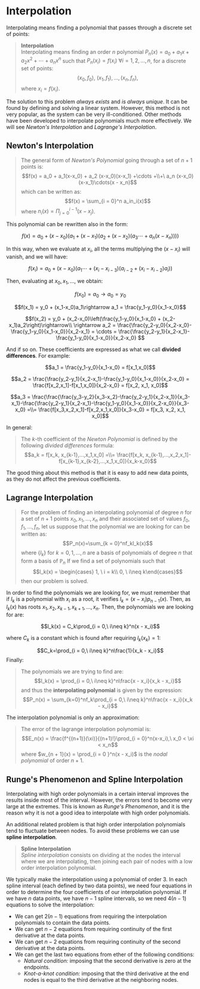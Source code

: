 # Interpolation

Interpolating means finding a polynomial that passes through a discrete set of points:

> **Interpolation**\
> Interpolating means finding an order $n$ polynomial $P_n(x) = a_0+ a_1 x +a_2 x^2  + \cdots + a_n x^n$ such that $P_n (x_i) = f(x_i)\ \forall i = 1, 2, ..., n$, for a discrete set of points:
> $$(x_0, f_0),\ (x_1, f_1),..., (x_n, f_n),$$
> where $x_i = f(x_i)$.

The solution to this problem *always exists* and *is always unique*. It can be found by defining and solving a linear system. However, this method is not very popular, as the system can be very ill-conditioned. Other methods have been developed to interpolate polynomials much more effectively. We will see *Newton's Interpolation* and *Lagrange's Interpolation*.

## Newton's Interpolation

> The general form of *Newton's Polynomial* going through a set of $n+1$ points is:
> $$f(x) = a_0 + a_1(x-x_0) + a_2 (x-x_0)(x-x_1) +\cdots +\\+\ a_n (x-x_0)(x-x_1)\cdots(x - x_n)$$
> which can be written as:
> $$f(x) = \sum_{i = 0}^n a_in_i(x)$$
> where $n_i(x) = \Pi_{j = 0}^{i-1}(x - x_j)$.

This polynomial can be rewritten also in the form:

$$f(x) = a_0 + (x-x_0)( a_1 + (x-x_1)( a_2 + (x-x_2)( a_3 \cdots +a_n (x - x_n) )  ) )$$

In this way, when we evaluate at $x_i$, all the terms multiplying the $(x - x_i)$ will vanish, and we will have:

$$f(x_i) = a_0 + (x-x_0)( a_1 \cdots + (x_i - x_{i-3})(a_{i-2} + (x_i - x_{i-2})a_{i}) )$$

Then, evaluating at $x_0, x_1, ...$, we obtain:

$$f(x_0) = a_0\rightarrow a_0 = y_0$$

$$f(x_1) = y_0 + (x_1-x_0)a_1\rightarrow a_1 = \frac{y_1-y_0}{x_1-x_0}$$

$$f(x_2) = y_0 + (x_2-x_0)\left(\frac{y_1-y_0}{x_1-x_0} + (x_2-x_1)a_2\right)\rightarrow\\ \rightarrow a_2 = \frac{\frac{y_2-y_0}{x_2-x_0}-\frac{y_1-y_0}{x_1-x_0}}{x_2-x_1} = \cdots = \frac{\frac{y_2-y_1}{x_2-x_1}-\frac{y_1-y_0}{x_1-x_0}}{x_2-x_0} $$

And if so on. These coefficients are expressed as what we call **divided differences**. For example:

$$a_1 = \frac{y_1-y_0}{x_1-x_0} = f[x_1,x_0]$$

$$a_2 = \frac{\frac{y_2-y_1}{x_2-x_1}-\frac{y_1-y_0}{x_1-x_0}}{x_2-x_0} = \frac{f[x_2,x_1]-f[x_1,x_0]}{x_2-x_0} = f[x_2, x_1, x_0]$$

$$a_3 = \frac{\frac{\frac{y_3-y_2}{x_3-x_2}-\frac{y_2-y_1}{x_2-x_1}}{x_3-x_1}-\frac{\frac{y_2-y_1}{x_2-x_1}-\frac{y_1-y_0}{x_1-x_0}}{x_2-x_0}}{x_3-x_0} =\\= \frac{f[x_3,x_2,x_1]-f[x_2,x_1,x_0]}{x_3-x_0} = f[x_3, x_2, x_1, x_0]$$

In general:
> The $k$-th coefficient of the *Newton Polynomial* is defined by the following *divided differences* formula:
>$$a_k = f[x_k, x_{k-1},...,x_1,x_0] =\\= \frac{f[x_k, x_{k-1},...,x_2,x_1]-f[x_{k-1},x_{k-2},...,x_1,x_0]}{x_k-x_0}$$


The good thing about this method is that it is easy to add new data points, as they do not affect the previous coefficients.

## Lagrange Interpolation

> For the problem of finding an interpolating polynomial of degree $n$ for a set of $n + 1$ points $x_0, x_1,...,x_n$ and their associated set of values $f_0, f_1, ..., f_n$, let us suppose that the polynomial we are looking for can be written as:
> $$P_n(x)=\sum_{k = 0}^nf_kl_k(x)$$
> where $\{l_k\}$ for $k = 0, 1, ..., n$ are a basis of polynomials of degree $n$ that form a basis of $\mathbb{P}_n$
> If we find a set of polynomials such that
> $$l_k(x) = \begin{cases} 1, \ i = k\\ 0, \ i\neq k\end{cases}$$
> then our problem is solved.

In order to find the polynomials we are looking for, we must remember that if $l_k$ is a polynomial with $x_i$ as a root, it verifies $l_k = (x - x_i)p_{n-1}(x)$. Then, as $l_k(x)$ has roots $x_1, x_2, x_{k-1}, x_{k+1}, ..., x_n$. Then, the polynomials we are looking for are:

$$l_k(x) = C_k\prod_{i = 0,\ i\neq k}^n(x - x_i)$$

where $C_k$ is a constant which is found after requiring $l_k(x_k) = 1$:

$$C_k=\prod_{i = 0,\ i\neq k}^n\frac{1}{x_k - x_i}$$
Finally:

> The polynomials we are trying to find are:
> $$l_k(x) =  \prod_{i = 0,\ i\neq k}^n\frac{x - x_i}{x_k - x_i}$$
> and thus the **interpolating polynomial** is given by the expression:
> $$P_n(x) = \sum_{k=0}^nf_k\prod_{i = 0,\ i\neq k}^n\frac{x - x_i}{x_k - x_i}$$

The interpolation polynomial is only an approximation: 

> The error of the lagrange interpolation polynomial is:
> $$E_n(x) = \frac{f^{(n+1)}(\xi)}{(n+1)!}\prod_{i = 0}^n(x-x_i),\ x_0 < \xi < x_n$$
> where $w_{n + 1}(x) = \prod_{i = 0 }^n(x - x_i)$ is the *nodal polynomial* of order $n+1$.

## Runge's Phenomenon and Spline Interpolation

Interpolating with high order polynomials in a certain interval improves the results inside most of the interval. However, the errors tend to become very large at the extremes. This is known as *Runge's Phenomenon*, and it is the reason why it is not a good idea to interpolate with high order polynomials.

An additional related problem is that high order interpolation polynomials tend to fluctuate between nodes. To avoid these problems we can use **spline interpolation**.
 
 > **Spline Interpolation**\
 > *Spline interpolation* consists on dividing at the nodes the interval where we are interpolating, then joining each pair of nodes with a low order interpolation polynomial. 
 
 We typically make the interpolation using a polynomial of order 3. In each spline interval (each defined by two data points), we need four equations in order to determine the four coefficients of our interpolation polynomial. If we have $n$ data points, we have $n - 1$ spline intervals, so we need $4(n-1)$ equations to solve the interpolation:

 * We can get $2(n-1)$ equations from requiring the interpolation polynomials to contain the data points.
 * We can get $n - 2$ equations from requiring continuity of the first derivative at the data points.
 * We can get $n - 2$ equations from requiring continuity of the second derivative at the data points.
 * We can get the last two equations from ether of the following conditions:
   * *Natural condition:* imposing that the second derivative is zero at the endpoints.
   * *Knot-a-knot condition:* imposing that the third derivative at the end nodes is equal to the third derivative at the neighboring nodes.

